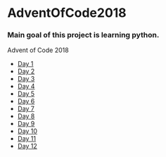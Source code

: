 # AdventOfCode2018
### Main goal of this project is learning python. <br />
Advent of Code 2018 <br />
  * [Day 1](https://adventofcode.com/2018/day/1) <br />
  * [Day 2](https://adventofcode.com/2018/day/2) <br />
  * [Day 3](https://adventofcode.com/2018/day/3) <br />
  * [Day 4](https://adventofcode.com/2018/day/4) <br />
  * [Day 5](https://adventofcode.com/2018/day/5) <br />
  * [Day 6](https://adventofcode.com/2018/day/6) <br />
  * [Day 7](https://adventofcode.com/2018/day/7) <br />
  * [Day 8](https://adventofcode.com/2018/day/8) <br />
  * [Day 9](https://adventofcode.com/2018/day/9) <br />
  * [Day 10](https://adventofcode.com/2018/day/10) <br />
  * [Day 11](https://adventofcode.com/2018/day/11) <br />
  * [Day 12](https://adventofcode.com/2018/day/12) <br />
